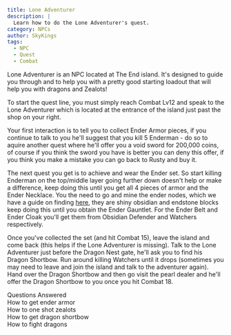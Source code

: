 ```yaml {metadata}
title: Lone Adventurer
description: |
  Learn how to do the Lone Adventurer's quest. 
category: NPCs
author: SkyKings
tags:
  - NPC
  - Quest
  - Combat
```

Lone Adventurer is an NPC located at The End island. It's designed to guide you through and to help you with a pretty
good starting loadout that will help you with dragons and Zealots!

To start the quest line, you must simply reach Combat Lv12 and speak to the Lone Adventurer which is located at the
entrance of the island just past the shop on your right.

Your first interaction is to tell you to collect Ender Armor pieces, if you continue to talk to you he'll suggest that
you kill 5 Enderman - do so to aquire another quest where he'll offer you a void sword for 200,000 coins, of course if
you think the sword you have is better you can deny this offer, if you think you make a mistake you can go back to Rusty
and buy it.

The next quest you get is to achieve and wear the Ender set. So start killing Enderman on the top/middle layer going
further down doesn't help or make a difference, keep doing this until you get all 4 pieces of armor and the Ender
Necklace. You the need to go and mine the ender nodes, which we have a guide on finding [here](/guides/end-node), they
are shiny obsidian and endstone blocks keep doing this until you obtain the Ender Gauntlet. For the Ender Belt and Ender
Cloak you'll get them from Obsidian Defender and Watchers respectively.

Once you've collected the set (and hit Combat 15), leave the island and come back (this helps if the Lone Adventurer is
missing). Talk to the Lone Adventurer just before the Dragon Nest gate, he'll ask you to find his Dragon Shortbow. Run
around killing Watchers until it drops (sometimes you may need to leave and join the island and talk to the adventurer
again). Hand over the Dragon Shortbow and then go visit the pearl dealer and he'll offer the Dragon Shortbow to you once
you hit Combat 18.

Questions Answered  
How to get ender armor  
How to one shot zealots  
How to get dragon shortbow  
How to fight dragons
